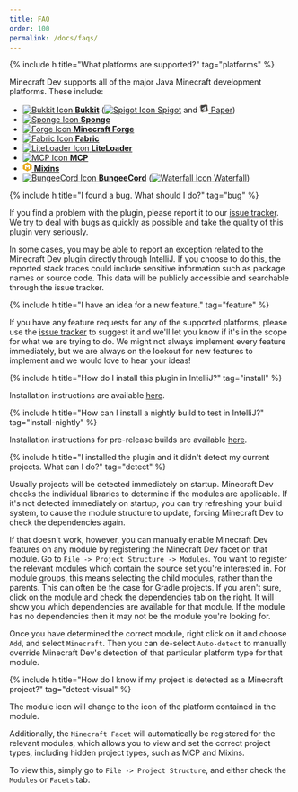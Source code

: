 ```yaml
---
title: FAQ
order: 100
permalink: /docs/faqs/
---
```


{% include h title="What platforms are supported?" tag="platforms" %}

Minecraft Dev supports all of the major Java Minecraft development platforms. These include:

- [![Bukkit Icon](https://raw.githubusercontent.com/minecraft-dev/MinecraftDev/dev/src/main/resources/assets/icons/platform/Bukkit.png?raw=true) **Bukkit**](https://hub.spigotmc.org/stash/projects/SPIGOT/repos/bukkit/browse) ([![Spigot Icon](https://raw.githubusercontent.com/minecraft-dev/MinecraftDev/dev/src/main/resources/assets/icons/platform/Spigot.png?raw=true) Spigot](https://spigotmc.org/) and [![Paper Icon](https://raw.githubusercontent.com/minecraft-dev/MinecraftDev/dev/src/main/resources/assets/icons/platform/Paper.png?raw=true) Paper](https://paper.emc.gs))
- [![Sponge Icon](https://raw.githubusercontent.com/minecraft-dev/MinecraftDev/dev/src/main/resources/assets/icons/platform/Sponge_dark.png?raw=true) **Sponge**](https://www.spongepowered.org/)
- [![Forge Icon](https://raw.githubusercontent.com/minecraft-dev/MinecraftDev/dev/src/main/resources/assets/icons/platform/Forge.png?raw=true) **Minecraft Forge**](http://minecraftforge.net/forum)
- [![Fabric Icon](https://raw.githubusercontent.com/minecraft-dev/MinecraftDev/dev/src/main/resources/assets/icons/platform/Fabric.png?raw=true) **Fabric**](https://fabricmc.net/)
- [![LiteLoader Icon](https://raw.githubusercontent.com/minecraft-dev/MinecraftDev/dev/src/main/resources/assets/icons/platform/LiteLoader.png?raw=true) **LiteLoader**](http://www.liteloader.com/)
- [![MCP Icon](https://raw.githubusercontent.com/minecraft-dev/MinecraftDev/dev/src/main/resources/assets/icons/platform/MCP.png?raw=true) **MCP**](http://www.modcoderpack.com/)
- [![Mixins Icon](https://raw.githubusercontent.com/minecraft-dev/MinecraftDev/dev/src/main/resources/assets/icons/platform/Mixins_dark.png?raw=true) **Mixins**](https://github.com/SpongePowered/Mixin)
- [![BungeeCord Icon](https://raw.githubusercontent.com/minecraft-dev/MinecraftDev/dev/src/main/resources/assets/icons/platform/BungeeCord.png?raw=true) **BungeeCord**](https://www.spigotmc.org/wiki/bungeecord/) ([![Waterfall Icon](https://raw.githubusercontent.com/minecraft-dev/MinecraftDev/dev/src/main/resources/assets/icons/platform/Waterfall.png?raw=true) Waterfall](https://github.com/PaperMC/Waterfall))

{% include h title="I found a bug. What should I do?" tag="bug" %}

If you find a problem with the plugin, please report it to our [issue tracker](https://github.com/minecraft-dev/MinecraftDev/issues).
We try to deal with bugs as quickly as possible and take the quality of this plugin very seriously.

In some cases, you may be able to report an exception related to the Minecraft Dev plugin directly through IntelliJ. If you choose to do this, the reported stack traces could include sensitive information such as package names or source code. This data will be publicly accessible and searchable through the issue tracker.

{% include h title="I have an idea for a new feature." tag="feature" %}

If you have any feature requests for any of the supported platforms, please use the [issue tracker](https://github.com/minecraft-dev/MinecraftDev/issues)
to suggest it and we'll let you know if it's in the scope for what we are trying to do. We might not always implement
every feature immediately, but we are always on the lookout for new features to implement and we would love to hear your
ideas!

{% include h title="How do I install this plugin in IntelliJ?" tag="install" %}

Installation instructions are available [here](/install/).

{% include h title="How can I install a nightly build to test in IntelliJ?" tag="install-nightly" %}

Installation instructions for pre-release builds are available [here](/install/).

{% include h title="I installed the plugin and it didn't detect my current projects. What can I do?" tag="detect" %}

Usually projects will be detected immediately on startup. Minecraft Dev checks the individual libraries to determine if
the modules are applicable. If it's not detected immediately on startup, you can try refreshing your build system, to
cause the module structure to update, forcing Minecraft Dev to check the dependencies again.

If that doesn't work, however, you can manually enable Minecraft Dev features on any module by registering the Minecraft
Dev facet on that module. Go to `File -> Project Structure -> Modules`. You want to register the relevant modules which
contain the source set you're interested in. For module groups, this means selecting the child modules, rather than the
parents. This can often be the case for Gradle projects. If you aren't sure, click on the module and check the
dependencies tab on the right. It will show you which dependencies are available for that module. If the module has no
dependencies then it may not be the module you're looking for.

Once you have determined the correct module, right click on it and choose `Add`, and select `Minecraft`. Then you can
de-select `Auto-detect` to manually override Minecraft Dev's detection of that particular platform type for that module.

{% include h title="How do I know if my project is detected as a Minecraft project?" tag="detect-visual" %}

The module icon will change to the icon of the platform contained in the module.

Additionally, the `Minecraft Facet` will automatically be registered for the relevant modules, which allows you to view
and set the correct project types, including hidden project types, such as MCP and Mixins.

To view this, simply go to `File -> Project Structure`, and either check the `Modules` or `Facets` tab.
